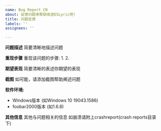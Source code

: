 ```yaml
---
name: Bug Report CN
about: 反馈问题来帮助改进ESLyric吧!
title: 问题反馈
labels: ''
assignees: ''

---
```


**问题描述**
简要清晰地描述问题

**重现步骤**
重现该问题的步骤:
1. 
2. 

**期望表现**
简要清晰的表述你期望的表现

**截图**
如可能，请添加截图帮助阐述问题

**软件环境:**
 - Windows版本 (如Windows 10 19043.1586)
 - foobar2000版本 (如1.6.8)

**其他信息**
其他与问题相关的信息
如崩溃请附上crashreport(crash reports目录下)
